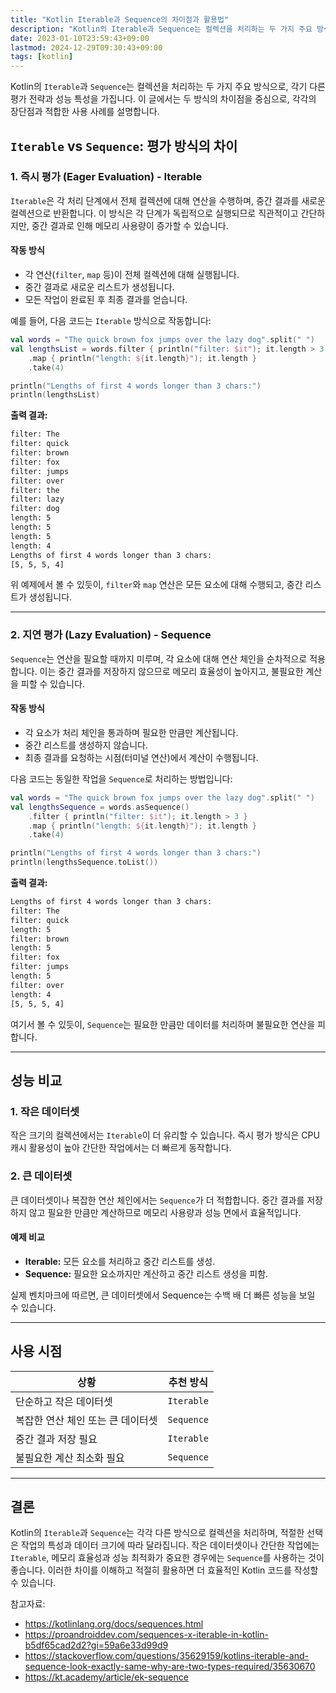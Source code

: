 ```yaml
---
title: "Kotlin Iterable과 Sequence의 차이점과 활용법"
description: "Kotlin의 Iterable과 Sequence는 컬렉션을 처리하는 두 가지 주요 방식으로, 즉시 평가와 지연 평가라는 서로 다른 전략을 사용합니다. 이 글에서는 두 방식의 차이점, 성능 비교, 적합한 사용 사례를 중심으로 효율적인 Kotlin 코드를 작성하는 방법을 알아봅니다."
date: 2023-01-10T23:59:43+09:00
lastmod: 2024-12-29T09:30:43+09:00
tags: [kotlin]
---
```


Kotlin의 `Iterable`과 `Sequence`는 컬렉션을 처리하는 두 가지 주요 방식으로, 각기 다른 평가 전략과 성능 특성을 가집니다. 이 글에서는 두 방식의 차이점을 중심으로, 각각의 장단점과 적합한 사용 사례를 설명합니다.

## **`Iterable` vs `Sequence`: 평가 방식의 차이**

### **1. 즉시 평가 (Eager Evaluation) - Iterable**
`Iterable`은 각 처리 단계에서 전체 컬렉션에 대해 연산을 수행하며, 중간 결과를 새로운 컬렉션으로 반환합니다. 이 방식은 각 단계가 독립적으로 실행되므로 직관적이고 간단하지만, 중간 결과로 인해 메모리 사용량이 증가할 수 있습니다.

#### **작동 방식**
- 각 연산(`filter`, `map` 등)이 전체 컬렉션에 대해 실행됩니다.
- 중간 결과로 새로운 리스트가 생성됩니다.
- 모든 작업이 완료된 후 최종 결과를 얻습니다.

예를 들어, 다음 코드는 `Iterable` 방식으로 작동합니다:

```kotlin
val words = "The quick brown fox jumps over the lazy dog".split(" ")
val lengthsList = words.filter { println("filter: $it"); it.length > 3 }
    .map { println("length: ${it.length}"); it.length }
    .take(4)

println("Lengths of first 4 words longer than 3 chars:")
println(lengthsList)
```

**출력 결과:**

```bash
filter: The
filter: quick
filter: brown
filter: fox
filter: jumps
filter: over
filter: the
filter: lazy
filter: dog
length: 5
length: 5
length: 5
length: 4
Lengths of first 4 words longer than 3 chars:
[5, 5, 5, 4]
```

위 예제에서 볼 수 있듯이, `filter`와 `map` 연산은 모든 요소에 대해 수행되고, 중간 리스트가 생성됩니다.

---

### **2. 지연 평가 (Lazy Evaluation) - Sequence**
`Sequence`는 연산을 필요할 때까지 미루며, 각 요소에 대해 연산 체인을 순차적으로 적용합니다. 이는 중간 결과를 저장하지 않으므로 메모리 효율성이 높아지고, 불필요한 계산을 피할 수 있습니다.

#### **작동 방식**
- 각 요소가 처리 체인을 통과하며 필요한 만큼만 계산됩니다.
- 중간 리스트를 생성하지 않습니다.
- 최종 결과를 요청하는 시점(터미널 연산)에서 계산이 수행됩니다.

다음 코드는 동일한 작업을 `Sequence`로 처리하는 방법입니다:

```kotlin
val words = "The quick brown fox jumps over the lazy dog".split(" ")
val lengthsSequence = words.asSequence()
    .filter { println("filter: $it"); it.length > 3 }
    .map { println("length: ${it.length}"); it.length }
    .take(4)

println("Lengths of first 4 words longer than 3 chars:")
println(lengthsSequence.toList())
```

**출력 결과:**

```bash
Lengths of first 4 words longer than 3 chars:
filter: The
filter: quick
length: 5
filter: brown
length: 5
filter: fox
filter: jumps
length: 5
filter: over
length: 4
[5, 5, 5, 4]
```

여기서 볼 수 있듯이, `Sequence`는 필요한 만큼만 데이터를 처리하며 불필요한 연산을 피합니다.

---

## **성능 비교**

### **1. 작은 데이터셋**
작은 크기의 컬렉션에서는 `Iterable`이 더 유리할 수 있습니다. 즉시 평가 방식은 CPU 캐시 활용성이 높아 간단한 작업에서는 더 빠르게 동작합니다.

### **2. 큰 데이터셋**
큰 데이터셋이나 복잡한 연산 체인에서는 `Sequence`가 더 적합합니다. 중간 결과를 저장하지 않고 필요한 만큼만 계산하므로 메모리 사용량과 성능 면에서 효율적입니다.

#### **예제 비교**
- **Iterable:** 모든 요소를 처리하고 중간 리스트를 생성.
- **Sequence:** 필요한 요소까지만 계산하고 중간 리스트 생성을 피함.

실제 벤치마크에 따르면, 큰 데이터셋에서 Sequence는 수백 배 더 빠른 성능을 보일 수 있습니다.

---

## **사용 시점**

| 상황                              | 추천 방식      |
|-----------------------------------|----------------|
| 단순하고 작은 데이터셋            | `Iterable`     |
| 복잡한 연산 체인 또는 큰 데이터셋 | `Sequence`     |
| 중간 결과 저장 필요               | `Iterable`     |
| 불필요한 계산 최소화 필요         | `Sequence`     |

---

## **결론**

Kotlin의 `Iterable`과 `Sequence`는 각각 다른 방식으로 컬렉션을 처리하며, 적절한 선택은 작업의 특성과 데이터 크기에 따라 달라집니다. 작은 데이터셋이나 간단한 작업에는 `Iterable`, 메모리 효율성과 성능 최적화가 중요한 경우에는 `Sequence`를 사용하는 것이 좋습니다. 이러한 차이를 이해하고 적절히 활용하면 더 효율적인 Kotlin 코드를 작성할 수 있습니다.

참고자료:

* https://kotlinlang.org/docs/sequences.html
* https://proandroiddev.com/sequences-x-iterable-in-kotlin-b5df65cad2d2?gi=59a6e33d99d9
* https://stackoverflow.com/questions/35629159/kotlins-iterable-and-sequence-look-exactly-same-why-are-two-types-required/35630670
* https://kt.academy/article/ek-sequence